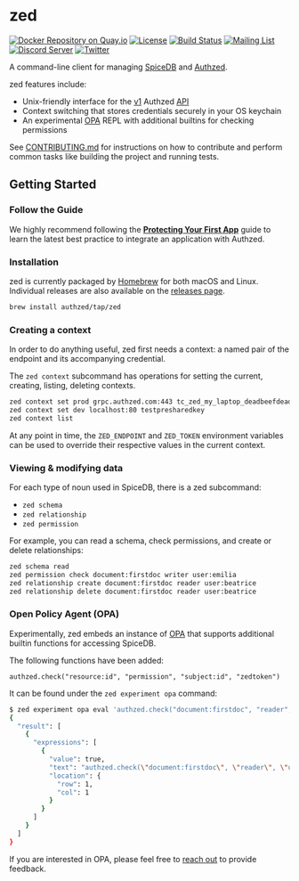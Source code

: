 # zed

[![Docker Repository on Quay.io](https://quay.io/repository/authzed/zed/status "Docker Repository on Quay.io")](https://quay.io/repository/authzed/zed)
[![License](https://img.shields.io/badge/license-Apache--2.0-blue.svg)](https://www.apache.org/licenses/LICENSE-2.0.html)
[![Build Status](https://github.com/authzed/zed/workflows/build/badge.svg)](https://github.com/authzed/zed/actions)
[![Mailing List](https://img.shields.io/badge/email-google%20groups-4285F4)](https://groups.google.com/g/authzed-oss)
[![Discord Server](https://img.shields.io/discord/844600078504951838?color=7289da&logo=discord "Discord Server")](https://discord.gg/jTysUaxXzM)
[![Twitter](https://img.shields.io/twitter/follow/authzed?color=%23179CF0&logo=twitter&style=flat-square)](https://twitter.com/authzed)

A command-line client for managing [SpiceDB] and [Authzed].

zed features include:
- Unix-friendly interface for the [v1] Authzed [API]
- Context switching that stores credentials securely in your OS keychain
- An experimental [OPA] REPL with additional builtins for checking permissions

See [CONTRIBUTING.md] for instructions on how to contribute and perform common tasks like building the project and running tests.

[SpiceDB]: https://github.com/authzed/spicedb
[Authzed]: https://authzed.com
[v1]: https://buf.build/authzed/api/docs/main/authzed.api.v1
[API]: https://docs.authzed.com/reference/api
[OPA]: https://openpolicyagent.org
[CONTRIBUTING.md]: CONTRIBUTING.md

## Getting Started

### Follow the Guide

We highly recommend following the **[Protecting Your First App]** guide to learn the latest best practice to integrate an application with Authzed.

[Protecting Your First App]: https://docs.authzed.com/guides/first-app

### Installation

zed is currently packaged by [Homebrew] for both macOS and Linux.
Individual releases are also available on the [releases page].

[Homebrew]: https://brew.sh
[releases page]: https://github.com/authzed/zed/releases

```sh
brew install authzed/tap/zed
```

### Creating a context

In order to do anything useful, zed first needs a context: a named pair of the endpoint and its accompanying credential.

The `zed context` subcommand has operations for setting the current, creating, listing, deleting contexts.

```sh
zed context set prod grpc.authzed.com:443 tc_zed_my_laptop_deadbeefdeadbeefdeadbeefdeadbeef
zed context set dev localhost:80 testpresharedkey
zed context list
```

At any point in time, the `ZED_ENDPOINT` and `ZED_TOKEN` environment variables can be used to override their respective values in the current context.


### Viewing & modifying data

For each type of noun used in SpiceDB, there is a zed subcommand:

- `zed schema`
- `zed relationship`
- `zed permission`

For example, you can read a schema, check permissions, and create or delete relationships:

```sh
zed schema read
zed permission check document:firstdoc writer user:emilia
zed relationship create document:firstdoc reader user:beatrice
zed relationship delete document:firstdoc reader user:beatrice
```

### Open Policy Agent (OPA)

Experimentally, zed embeds an instance of [OPA] that supports additional builtin functions for accessing SpiceDB.

The following functions have been added:

```rego
authzed.check("resource:id", "permission", "subject:id", "zedtoken")
```

It can be found under the `zed experiment opa` command:

```sh
$ zed experiment opa eval 'authzed.check("document:firstdoc", "reader", "user:emilia", "")'
{
  "result": [
    {
      "expressions": [
        {
          "value": true,
          "text": "authzed.check(\"document:firstdoc\", \"reader\", \"user:emilia\", \"\")",
          "location": {
            "row": 1,
            "col": 1
          }
        }
      ]
    }
  ]
}
```

If you are interested in OPA, please feel free to [reach out] to provide feedback.

[reach out]: https://authzed.com/contact/
